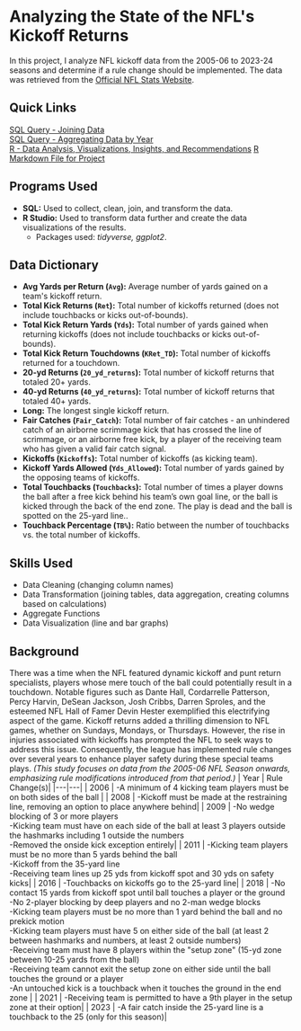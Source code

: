 # Analyzing the State of the NFL's Kickoff Returns
In this project, I analyze NFL kickoff data from the 2005-06 to 2023-24 seasons and determine if a rule change should be implemented. The data was retrieved from the [Official NFL Stats Website](https://www.nfl.com/stats/team-stats/).

## Quick Links
[SQL Query - Joining Data](https://github.com/andre-adkins/NFL-Kickoffs/blob/main/SQL%20Query%20-%20Kickoff_Data_Join.sql)<br>
[SQL Query - Aggregating Data by Year](https://github.com/andre-adkins/NFL-Kickoffs/blob/main/SQL%20Query%20-%20Kickoff_Data_Agg_by_Year.sql)<br>
[R - Data Analysis, Visualizations, Insights, and Recommendations](https://htmlpreview.github.io/?https://github.com/andre-adkins/NFL-Kickoffs/blob/main/NFL_Kickoffs.html)
[R Markdown File for Project](https://github.com/andre-adkins/NFL-Kickoffs/blob/main/Analyzing_NFL_Kickoffs.Rmd)


## Programs Used
+ **SQL:** Used to collect, clean, join, and transform the data. <be>
+ **R Studio:** Used to transform data further and create the data visualizations of the results.
  + Packages used: *tidyverse, ggplot2*.

## Data Dictionary
  + **Avg Yards per Return (`Avg`):** Average number of yards gained on a team's kickoff return.<br>
  + **Total Kick Returns (`Ret`):** Total number of kickoffs returned (does not include touchbacks or kicks out-of-bounds).<br>
  + **Total Kick Return Yards (`Yds`):** Total number of yards gained when returning kickoffs (does not include touchbacks or kicks out-of-bounds).<br>
  + **Total Kick Return Touchdowns (`KRet_TD`):** Total number of kickoffs returned for a touchdown.<br>
  + **20-yd Returns (`20_yd_returns`):** Total number of kickoff returns that totaled 20+ yards.<br>
  + **40-yd Returns (`40_yd_returns`):** Total number of kickoff returns that totaled 40+ yards.<br>
  + **Long:** The longest single kickoff return.<br>
  + **Fair Catches (`Fair_Catch`):** Total number of fair catches - an unhindered catch of an airborne scrimmage kick that has crossed the line of scrimmage, or an airborne free kick, by a player of the receiving team who has given a valid fair catch signal.<br>
  + **Kickoffs (`Kickoffs`):** Total number of kickoffs (as kicking team).<br>
  + **Kickoff Yards Allowed (`Yds_Allowed`):** Total number of yards gained by the opposing teams of kickoffs.<br>
  + **Total Touchbacks (`Touchbacks`):** Total number of times a player downs the ball after a free kick behind his team’s own goal line, or the ball is kicked through the back of the end zone. The play is dead and the ball is spotted on the 25-yard line..<br>
  + **Touchback Percentage (`TB%`):** Ratio between the number of touchbacks vs. the total number of kickoffs.<br>

## Skills Used
- Data Cleaning (changing column names)
- Data Transformation (joining tables, data aggregation, creating columns based on calculations)
- Aggregate Functions
- Data Visualization (line and bar graphs)

## Background
There was a time when the NFL featured dynamic kickoff and punt return specialists, players whose mere touch of the ball could potentially result in a touchdown. Notable figures such as Dante Hall, Cordarrelle Patterson, Percy Harvin, DeSean Jackson, Josh Cribbs, Darren Sproles, and the esteemed NFL Hall of Famer Devin Hester exemplified this electrifying aspect of the game. Kickoff returns added a thrilling dimension to NFL games, whether on Sundays, Mondays, or Thursdays. However, the rise in injuries associated with kickoffs has prompted the NFL to seek ways to address this issue. Consequently, the league has implemented rule changes over several years to enhance player safety during these special teams plays. *(This study focuses on data from the 2005-06 NFL Season onwards, emphasizing rule modifications introduced from that period.)*
| Year | Rule Change(s)|
|---|---|
| 2006 | -A minimum of 4 kicking team players must be on both sides of the ball |
| 2008 | -Kickoff must be made at the restraining line, removing an option to place anywhere behind|
| 2009 | -No wedge blocking of 3 or more players <br>-Kicking team must have on each side of the ball at least 3 players outside the hashmarks including 1 outside the numbers <br>-Removed the onside kick exception entirely|
| 2011 | -Kicking team players must be no more than 5 yards behind the ball <br>-Kickoff from the 35-yard line <br>-Receiving team lines up 25 yds from kickoff spot and 30 yds on safety kicks|
| 2016 | -Touchbacks on kickoffs go to the 25-yard line|
| 2018 | -No contact 15 yards from kickoff spot until ball touches a player or the ground<br>-No 2-player blocking by deep players and no 2-man wedge blocks <br>-Kicking team players must be no more than 1 yard behind the ball and no prekick motion<br>-Kicking team players must have 5 on either side of the ball (at least 2 between hashmarks and numbers, at least 2 outside numbers)<br>-Receiving team must have 8 players within the "setup zone" (15-yd zone between 10-25 yards from the ball)<br>-Receiving team cannot exit the setup zone on either side until the ball touches the ground or a player<br>-An untouched kick is a touchback when it touches the ground in the end zone |
| 2021 | -Receiving team is permitted to have a 9th player in the setup zone at their option|
| 2023 | -A fair catch inside the 25-yard line is a touchback to the 25 (only for this season)|
